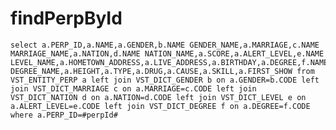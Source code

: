 findPerpById
===
	select a.PERP_ID,a.NAME,a.GENDER,b.NAME GENDER_NAME,a.MARRIAGE,c.NAME MARRIAGE_NAME,a.NATION,d.NAME NATION_NAME,a.SCORE,a.ALERT_LEVEL,e.NAME LEVEL_NAME,a.HOMETOWN_ADDRESS,a.LIVE_ADDRESS,a.BIRTHDAY,a.DEGREE,f.NAME DEGREE_NAME,a.HEIGHT,a.TYPE,a.DRUG,a.CAUSE,a.SKILL,a.FIRST_SHOW from VST_ENTITY_PERP a left join VST_DICT_GENDER b on a.GENDER=b.CODE left join VST_DICT_MARRIAGE c on a.MARRIAGE=c.CODE left join VST_DICT_NATION d on a.NATION=d.CODE left join VST_DICT_LEVEL e on a.ALERT_LEVEL=e.CODE left join VST_DICT_DEGREE f on a.DEGREE=f.CODE where a.PERP_ID=#perpId#